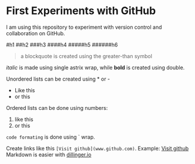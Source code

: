 First Experiments with GitHub
===========
I am using this repository to experiment with version control and collaboration on GitHub.

#h1
##h2
###h3
####h4
#####h5
######h6

> a blockquote is created using the greater-than symbol

*italic* is made using single astrix wrap, while **bold** is created using double.

Unordered lists can be created using * or -
* Like this
* or this

Ordered lists can be done using numbers:
1. like this
2. or this

`code formating` is done using ` wrap.

Create links like this `[Visit github](www.github.com)`. Example: [Visit github](www.github.com) 
Markdown is easier with [dillinger.io](dillinger.io)
